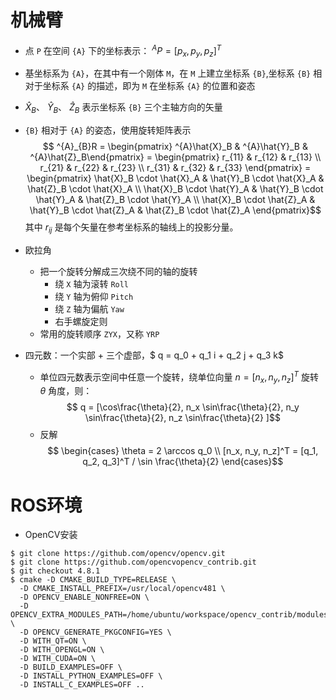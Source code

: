 # 机械臂

- 点 `P` 在空间 `{A}` 下的坐标表示： $^{A}P = [p_x, p_y, p_z]^T$
- 基坐标系为 `{A}`，在其中有一个刚体 `M`，在 `M` 上建立坐标系 `{B}`,坐标系 `{B}` 相对于坐标系 `{A}` 的描述，即为 `M` 在坐标系 `{A}` 的位置和姿态
- $\hat{X}_B$、 $\hat{Y}_B$、 $\hat{Z}_B$ 表示坐标系 `{B}` 三个主轴方向的矢量
- `{B}` 相对于 `{A}` 的姿态，使用旋转矩阵表示
 $$ ^{A}_{B}R = \begin{pmatrix} ^{A}\hat{X}_B & ^{A}\hat{Y}_B & ^{A}\hat{Z}_B\end{pmatrix} 
 = \begin{pmatrix} 
 r_{11} & r_{12} & r_{13} \\ 
 r_{21} & r_{22} & r_{23} \\ 
 r_{31} & r_{32} & r_{33} 
 \end{pmatrix} 
 = \begin{pmatrix}
  \hat{X}_B \cdot \hat{X}_A & \hat{Y}_B \cdot \hat{X}_A & \hat{Z}_B \cdot \hat{X}_A \\ 
  \hat{X}_B \cdot \hat{Y}_A & \hat{Y}_B \cdot \hat{Y}_A & \hat{Z}_B \cdot \hat{Y}_A \\ 
  \hat{X}_B \cdot \hat{Z}_A & \hat{Y}_B \cdot \hat{Z}_A & \hat{Z}_B \cdot \hat{Z}_A 
  \end{pmatrix}$$
 其中 $r_{ij}$ 是每个矢量在参考坐标系的轴线上的投影分量。

- 欧拉角
    - 把一个旋转分解成三次绕不同的轴的旋转
        - 绕 `X` 轴为滚转 `Roll`
        - 绕 `Y` 轴为俯仰 `Pitch`
        - 绕 `Z` 轴为偏航 `Yaw`
        - 右手螺旋定则
    - 常用的旋转顺序 `ZYX`，又称 `YRP`
- 四元数：一个实部 + 三个虚部，$ q = q_0 + q_1 i + q_2 j + q_3 k$
    - 单位四元数表示空间中任意一个旋转，绕单位向量 $n = [n_x, n_y, n_z]^T$ 旋转 $\theta$ 角度，则：
    $$ q = [\cos\frac{\theta}{2}, n_x \sin\frac{\theta}{2}, n_y \sin\frac{\theta}{2}, n_z \sin\frac{\theta}{2} ]$$
    - 反解
    $$ \begin{cases} \theta = 2 \arccos q_0  \\ [n_x, n_y, n_z]^T = [q_1, q_2, q_3]^T / \sin \frac{\theta}{2} \end{cases}$$


# ROS环境

- OpenCV安装
```shell
$ git clone https://github.com/opencv/opencv.git
$ git clone https://github.com/opencvopencv_contrib.git
$ git checkout 4.8.1
$ cmake -D CMAKE_BUILD_TYPE=RELEASE \
  -D CMAKE_INSTALL_PREFIX=/usr/local/opencv481 \
  -D OPENCV_ENABLE_NONFREE=ON \
  -D OPENCV_EXTRA_MODULES_PATH=/home/ubuntu/workspace/opencv_contrib/modules \
  -D OPENCV_GENERATE_PKGCONFIG=YES \
  -D WITH_QT=ON \
  -D WITH_OPENGL=ON \
  -D WITH_CUDA=ON \
  -D BUILD_EXAMPLES=OFF \
  -D INSTALL_PYTHON_EXAMPLES=OFF \
  -D INSTALL_C_EXAMPLES=OFF ..

```